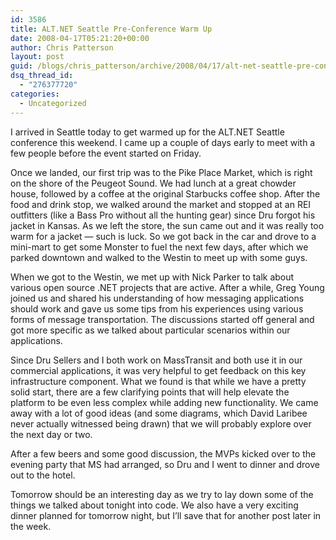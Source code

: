 ```yaml
---
id: 3586
title: ALT.NET Seattle Pre-Conference Warm Up
date: 2008-04-17T05:21:20+00:00
author: Chris Patterson
layout: post
guid: /blogs/chris_patterson/archive/2008/04/17/alt-net-seattle-pre-conference-warm-up.aspx
dsq_thread_id:
  - "276377720"
categories:
  - Uncategorized
---
```

I arrived in Seattle today to get warmed up for the ALT.NET Seattle conference this weekend. I came up a couple of days early to meet with a few people before the event started on Friday.

Once we landed, our first trip was to the Pike Place Market, which is right on the shore of the Peugeot Sound. We had lunch at a great chowder house, followed by a coffee at the original Starbucks coffee shop. After the food and drink stop, we walked around the market and stopped at an REI outfitters (like a Bass Pro without all the hunting gear) since Dru forgot his jacket in Kansas. As we left the store, the sun came out and it was really too warm for a jacket &#8212; such is luck. So we got back in the car and drove to a mini-mart to get some Monster to fuel the next few days, after which we parked downtown and walked to the Westin to meet up with some guys.

When we got to the Westin, we met up with Nick Parker to talk about various open source .NET projects that are active. After a while, Greg Young joined us and shared his understanding of how messaging applications should work and gave us some tips from his experiences using various forms of message transportation. The discussions started off general and got more specific as we talked about particular scenarios within our applications.

Since Dru Sellers and I both work on MassTransit and both use it in our commercial applications, it was very helpful to get feedback on this key infrastructure component. What we found is that while we have a pretty solid start, there are a few clarifying points that will help elevate the platform to be even less complex while adding new functionality. We came away with a lot of good ideas (and some diagrams, which David Laribee never actually witnessed being drawn) that we will probably explore over the next day or two. 

After a few beers and some good discussion, the MVPs kicked over to the evening party that MS had arranged, so Dru and I went to dinner and drove out to the hotel.

Tomorrow should be an interesting day as we try to lay down some of the things we talked about tonight into code. We also have a very exciting dinner planned for tomorrow night, but I&#8217;ll save that for another post later in the week.